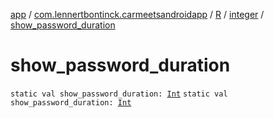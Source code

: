 [app](../../../index.md) / [com.lennertbontinck.carmeetsandroidapp](../../index.md) / [R](../index.md) / [integer](index.md) / [show_password_duration](./show_password_duration.md)

# show_password_duration

`static val show_password_duration: `[`Int`](https://kotlinlang.org/api/latest/jvm/stdlib/kotlin/-int/index.html)
`static val show_password_duration: `[`Int`](https://kotlinlang.org/api/latest/jvm/stdlib/kotlin/-int/index.html)